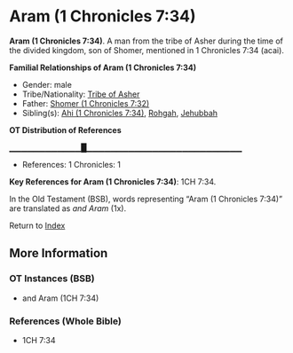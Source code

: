 # Aram (1 Chronicles 7:34)
**Aram (1 Chronicles 7:34)**. 
A man from the tribe of Asher during the time of the divided kingdom, son of Shomer, mentioned in 1 Chronicles 7:34 (acai). 




**Familial Relationships of Aram (1 Chronicles 7:34)**


* Gender: male
* Tribe/Nationality: [Tribe of Asher](../../../groups/md/acai/Asher.md)
* Father: [Shomer (1 Chronicles 7:32)](Shomer.2.md)
* Sibling(s): [Ahi (1 Chronicles 7:34)](Ahi.2.md), [Rohgah](Rohgah.md), [Jehubbah](Jehubbah.md)


**OT Distribution of References**

▁▁▁▁▁▁▁▁▁▁▁▁█▁▁▁▁▁▁▁▁▁▁▁▁▁▁▁▁▁▁▁▁▁▁▁▁▁▁
* References: 1 Chronicles: 1



**Key References for Aram (1 Chronicles 7:34)**: 
1CH 7:34. 


In the Old Testament (BSB), words representing “Aram (1 Chronicles 7:34)” are translated as 
*and Aram* (1x). 




Return to [Index](00-Index.md)

## More Information

### OT Instances (BSB)

* and Aram (1CH 7:34)



### References (Whole Bible)

* 1CH 7:34



